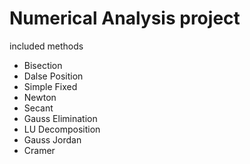 # Numerical Analysis project

included methods
- Bisection
- Dalse Position
- Simple Fixed
- Newton
- Secant
- Gauss Elimination
- LU Decomposition
- Gauss Jordan
- Cramer

